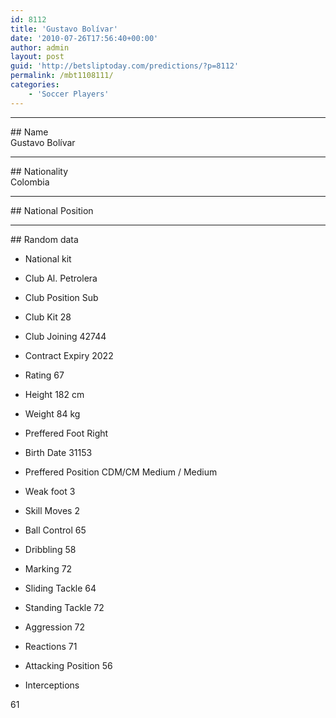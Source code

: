 ```yaml
---
id: 8112
title: 'Gustavo Bolívar'
date: '2010-07-26T17:56:40+00:00'
author: admin
layout: post
guid: 'http://betsliptoday.com/predictions/?p=8112'
permalink: /mbt1108111/
categories:
    - 'Soccer Players'
---
```


- - - - - -

\## Name  
 Gustavo Bolívar

- - - - - -

\## Nationality  
 Colombia

- - - - - -

\## National Position

- - - - - -

\## Random data

- National kit
- Club
 Al. Petrolera

- Club Position
 Sub

- Club Kit
 28

- Club Joining
 42744

- Contract Expiry
 2022

- Rating
 67

- Height
 182 cm

- Weight
 84 kg

- Preffered Foot
 Right

- Birth Date
 31153

- Preffered Position
 CDM/CM Medium / Medium

- Weak foot
 3

- Skill Moves
 2

- Ball Control
 65

- Dribbling
 58

- Marking
 72

- Sliding Tackle
 64

- Standing Tackle
 72

- Aggression
 72

- Reactions
 71

- Attacking Position
 56

- Interceptions

 61